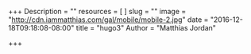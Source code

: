 +++
Description = ""
resources = [
]
slug = ""
image = "http://cdn.iammatthias.com/gal/mobile/mobile-2.jpg"
date = "2016-12-18T09:18:08-08:00"
title = "hugo3"
Author = "Matthias Jordan"

+++
